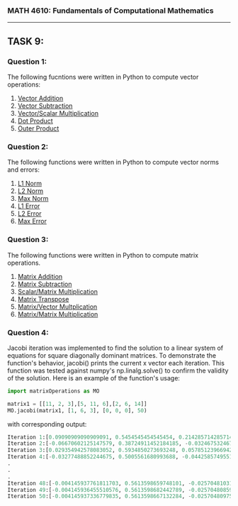 ### MATH 4610: Fundamentals of Computational Mathematics 
***

## TASK 9:

### Question 1:

The following fucntions were written in Python to compute vector operations:
1. [Vector Addition](https://github.com/HyrumHansen/math4610/blob/main/code/task9/vectorAdd.md)
2. [Vector Subtraction](https://github.com/HyrumHansen/math4610/blob/main/code/task9/vectorSubtract.md)
3. [Vector/Scalar Multiplication](https://github.com/HyrumHansen/math4610/blob/main/code/task9/scalarMultiplication.md)
4. [Dot Product](https://github.com/HyrumHansen/math4610/blob/main/code/task9/dotProduct.md)
5. [Outer Product](https://github.com/HyrumHansen/math4610/blob/main/code/task9/outerProduct.md)

### Question 2:

The following functions were written in Python to compute vector norms and errors:
1. [L1 Norm](https://github.com/HyrumHansen/math4610/blob/main/code/task9/l1norm.md)
2. [L2 Norm](https://github.com/HyrumHansen/math4610/blob/main/code/task9/l2norm.md)
3. [Max Norm](https://github.com/HyrumHansen/math4610/blob/main/code/task9/maxNorm.md)
4. [L1 Error](https://github.com/HyrumHansen/math4610/blob/main/code/task9/l1Error.md)
5. [L2 Error](https://github.com/HyrumHansen/math4610/blob/main/code/task9/l2Error.md)
6. [Max Error](https://github.com/HyrumHansen/math4610/blob/main/code/task9/maxError.md)

### Question 3:

The following functions were written in Python to compute matrix operations. 
1. [Matrix Addition](https://github.com/HyrumHansen/math4610/blob/main/code/task9/matrixAdd.md)
2. [Matrix Subtraction](https://github.com/HyrumHansen/math4610/blob/main/code/task9/matrixSub.md)
3. [Scalar/Matrix Multiplication](https://github.com/HyrumHansen/math4610/blob/main/code/task9/scalarMatrixMult.md)
4. [Matrix Transpose](https://github.com/HyrumHansen/math4610/blob/main/code/task9/matrixTranspose.md)
5. [Matrix/Vector Multplication](https://github.com/HyrumHansen/math4610/blob/main/code/task9/matVecMult.md)
6. [Matrix/Matrix Multiplication](https://github.com/HyrumHansen/math4610/blob/main/code/task9/matrixMult.md)

### Question 4:

Jacobi iteration was implemented to find the solution to a linear system of equations for square diagonally dominant matrices. To demonstrate the function's behavior, jacobi() prints the current x vector each iteration. This function was tested against numpy's np.linalg.solve() to confirm the validity of the solution. Here is an example of the function's usage:

```python
import matrixOperations as MO

matrix1 = [[11, 2, 3],[5, 11, 6],[2, 6, 14]]
MO.jacobi(matrix1, [1, 6, 3], [0, 0, 0], 50)
```


with corresponding output:
```python
Iteration 1:[0.09090909090909091, 0.5454545454545454, 0.21428571428571427]   
Iteration 2:[-0.06670602125147579, 0.38724911452184185, -0.03246753246753244]
Iteration 3:[0.029354942578083052, 0.5934850273693248, 0.05785123966942148]     
Iteration 4:[-0.03277488852244675, 0.5005561680993688, -0.04425857495515108]    
.
.
.
Iteration 48:[-0.004145937761811703, 0.5613598659748101, -0.025704810313001345]
Iteration 49:[-0.004145936455510576, 0.5613598682442789, -0.025704808594659845]
Iteration 50:[-0.004145937336779835, 0.5613598667132284, -0.02570480975390372]
```


